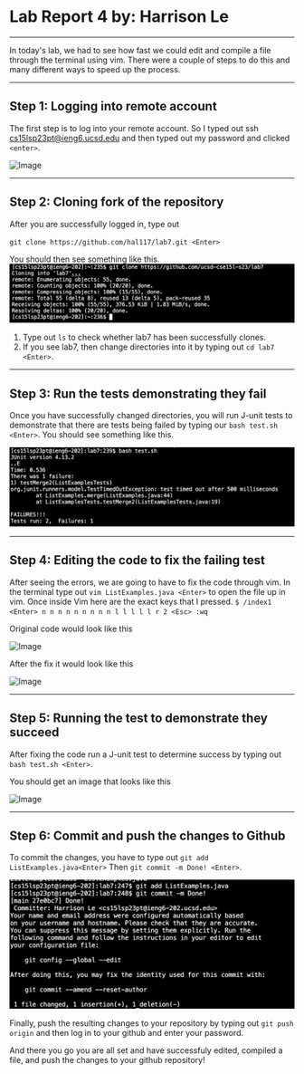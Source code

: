 # Lab Report 4 by: Harrison Le
---

In today's lab, we had to see how fast we could edit and compile a file through the terminal using vim. There were a couple of steps to do this and many different ways to speed
up the process.

---
## Step 1: Logging into remote account
The first step is to log into your remote account. So I typed out ssh cs15lsp23pt@ieng6.ucsd.edu and then typed out my password and clicked `<enter>`.

![Image](lab4ieng6screenshot.png)

---
## Step 2: Cloning fork of the repository
After you are successfully logged in, type out

`git clone https://github.com/hal117/lab7.git <Enter>`

You should then see something like this.
![Image](lab4gitclone.png)

1. Type out `ls` to check whether lab7 has been successfully clones.
2. If you see lab7, then change directories into it by typing out `cd lab7 <Enter>`.

---
## Step 3: Run the tests demonstrating they fail
Once you have successfully changed directories, you will run J-unit tests to demonstrate that there are tests being failed by typing our `bash test.sh <Enter>`. You should see 
something like this.

![Image](lab4test.png)

---
## Step 4: Editing the code to fix the failing test

After seeing the errors, we are going to have to fix the code through vim. In the terminal type out `vim ListExamples.java <Enter>` to open the file up in vim.
Once inside Vim here are the exact keys that I pressed.
`$ /index1 <Enter> n n n n n n n n n l l l l l r 2 <Esc> :wq`

Original code would look like this

![Image](lab4codefail)

After the fix it would look like this

![Image](lab4codesuccess)

---
## Step 5: Running the test to demonstrate they succeed

After fixing the code run a J-unit test to determine success by typing out `bash test.sh <Enter>`.

You should get an image that looks like this 

![Image](lab4bashtestsuccess)

---
## Step 6: Commit and push the changes to Github

To commit the changes, you have to type out `git add ListExamples.java<Enter>` Then `git commit -m Done! <Enter>`.

![Image](Changescommited.png)

Finally, push the resulting changes to your repository by typing out `git push origin` and then log in to your github and enter your password.

And there you go you are all set and have successfuly edited, compiled a file, and push the changes to your github repository!
